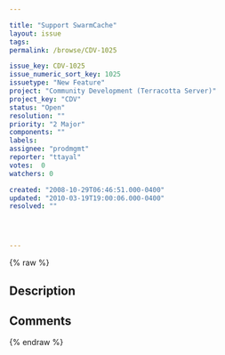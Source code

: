 ```yaml
---

title: "Support SwarmCache"
layout: issue
tags: 
permalink: /browse/CDV-1025

issue_key: CDV-1025
issue_numeric_sort_key: 1025
issuetype: "New Feature"
project: "Community Development (Terracotta Server)"
project_key: "CDV"
status: "Open"
resolution: ""
priority: "2 Major"
components: ""
labels: 
assignee: "prodmgmt"
reporter: "ttayal"
votes:  0
watchers: 0

created: "2008-10-29T06:46:51.000-0400"
updated: "2010-03-19T19:00:06.000-0400"
resolved: ""




---
```


{% raw %}

## Description

<div markdown="1" class="description">



</div>

## Comments



{% endraw %}
